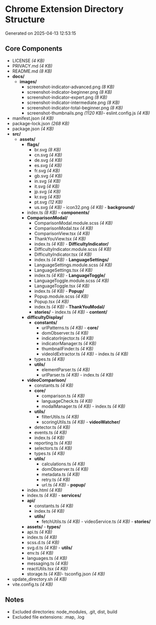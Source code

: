 # Chrome Extension Directory Structure
Generated on 2025-04-13 12:53:15

## Core Components

- LICENSE _(4 KB)_
- PRIVACY.md _(4 KB)_
- README.md _(8 KB)_
- **docs/**
    - **images/**
        - screenshot-indicator-advanced.png _(8 KB)_
        - screenshot-indicator-beginner.png _(8 KB)_
        - screenshot-indicator-expert.png _(8 KB)_
        - screenshot-indicator-intermediate.png _(8 KB)_
        - screenshot-indicator-total-beginner.png _(8 KB)_
        - screenshot-thumbnails.png _(1120 KB)_- eslint.config.js _(4 KB)_
- manifest.json _(4 KB)_
- package-lock.json _(268 KB)_
- package.json _(4 KB)_
- **src/**
    - **assets/**
        - **flags/**
            - br.svg _(8 KB)_
            - cn.svg _(4 KB)_
            - de.svg _(4 KB)_
            - es.svg _(4 KB)_
            - fr.svg _(4 KB)_
            - gb.svg _(4 KB)_
            - in.svg _(4 KB)_
            - it.svg _(4 KB)_
            - jp.svg _(4 KB)_
            - kr.svg _(4 KB)_
            - pt.svg _(12 KB)_
            - us.svg _(4 KB)_        - icon32.png _(4 KB)_    - **background/**
        - index.ts _(8 KB)_    - **components/**
        - **ComparisonModal/**
            - ComparisonModal.module.scss _(4 KB)_
            - ComparisonModal.tsx _(4 KB)_
            - ComparisonView.tsx _(4 KB)_
            - ThankYouView.tsx _(4 KB)_
            - index.ts _(4 KB)_        - **DifficultyIndicator/**
            - DifficultyIndicator.module.scss _(4 KB)_
            - DifficultyIndicator.tsx _(4 KB)_
            - index.ts _(4 KB)_        - **LanguageSettings/**
            - LanguageSettings.module.scss _(4 KB)_
            - LanguageSettings.tsx _(4 KB)_
            - index.ts _(4 KB)_        - **LanguageToggle/**
            - LanguageToggle.module.scss _(4 KB)_
            - LanguageToggle.tsx _(4 KB)_
            - index.ts _(4 KB)_        - **Popup/**
            - Popup.module.scss _(4 KB)_
            - Popup.tsx _(4 KB)_
            - index.ts _(4 KB)_        - **ThankYouModal/**
            - **stories/**        - index.ts _(4 KB)_    - **content/**
        - **difficultyDisplay/**
            - **constants/**
                - urlPatterns.ts _(4 KB)_            - **core/**
                - domObserver.ts _(4 KB)_
                - indicatorInjector.ts _(4 KB)_
                - indicatorManager.ts _(4 KB)_
                - thumbnailFinder.ts _(4 KB)_
                - videoIdExtractor.ts _(4 KB)_            - index.ts _(4 KB)_
            - types.ts _(4 KB)_
            - **utils/**
                - elementParser.ts _(4 KB)_
                - urlParser.ts _(4 KB)_        - index.ts _(4 KB)_
        - **videoComparison/**
            - constants.ts _(4 KB)_
            - **core/**
                - comparison.ts _(4 KB)_
                - languageCheck.ts _(4 KB)_
                - modalManager.ts _(4 KB)_            - index.ts _(4 KB)_
            - **utils/**
                - filterUtils.ts _(4 KB)_
                - scoringUtils.ts _(4 KB)_        - **videoWatcher/**
            - detector.ts _(4 KB)_
            - events.ts _(4 KB)_
            - index.ts _(4 KB)_
            - reporting.ts _(4 KB)_
            - selectors.ts _(4 KB)_
            - types.ts _(4 KB)_
            - **utils/**
                - calculations.ts _(4 KB)_
                - domObserver.ts _(4 KB)_
                - metadata.ts _(4 KB)_
                - retry.ts _(4 KB)_
                - url.ts _(4 KB)_    - **popup/**
        - index.html _(4 KB)_
        - index.ts _(4 KB)_    - **services/**
        - **api/**
            - constants.ts _(4 KB)_
            - index.ts _(4 KB)_
            - **utils/**
                - fetchUtils.ts _(4 KB)_            - videoService.ts _(4 KB)_    - **stories/**
        - **assets/**    - **types/**
        - api.ts _(4 KB)_
        - index.ts _(4 KB)_
        - scss.d.ts _(4 KB)_
        - svg.d.ts _(4 KB)_    - **utils/**
        - env.ts _(4 KB)_
        - languages.ts _(4 KB)_
        - messaging.ts _(4 KB)_
        - reactUtils.tsx _(4 KB)_
        - storage.ts _(4 KB)_- tsconfig.json _(4 KB)_
- update_directory.sh _(4 KB)_
- vite.config.ts _(4 KB)_

## Notes
- Excluded directories: node_modules, .git, dist, build
- Excluded file extensions: .map, .log
